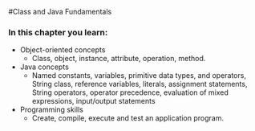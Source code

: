 #Class and Java Fundamentals

### In this chapter you learn:
* Object-oriented concepts
    * Class, object, instance, attribute, operation, method.
* Java concepts
    * Named constants, variables, primitive data types, and operators, String class, reference variables, literals, 
    assignment statements, String operators, operator precedence, evaluation of mixed expressions, input/output 
    statements
* Programming skills
    * Create, compile, execute and test an application program.       